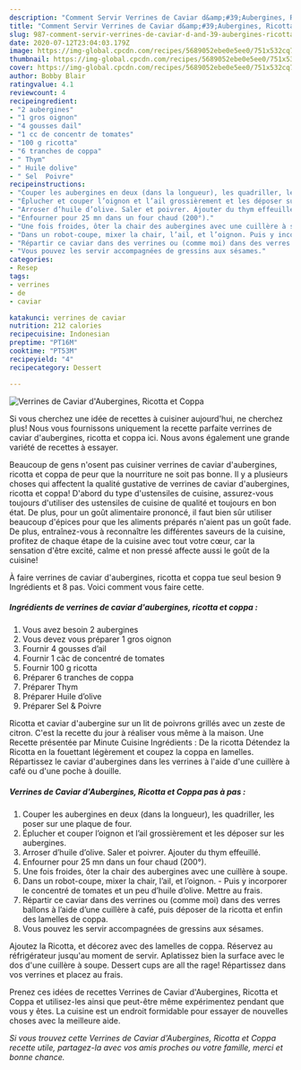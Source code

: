 ```yaml
---
description: "Comment Servir Verrines de Caviar d&amp;#39;Aubergines, Ricotta et Coppa"
title: "Comment Servir Verrines de Caviar d&amp;#39;Aubergines, Ricotta et Coppa"
slug: 987-comment-servir-verrines-de-caviar-d-and-39-aubergines-ricotta-et-coppa
date: 2020-07-12T23:04:03.179Z
image: https://img-global.cpcdn.com/recipes/5689052ebe0e5ee0/751x532cq70/verrines-de-caviar-daubergines-ricotta-et-coppa-photo-principale-de-la-recette.jpg
thumbnail: https://img-global.cpcdn.com/recipes/5689052ebe0e5ee0/751x532cq70/verrines-de-caviar-daubergines-ricotta-et-coppa-photo-principale-de-la-recette.jpg
cover: https://img-global.cpcdn.com/recipes/5689052ebe0e5ee0/751x532cq70/verrines-de-caviar-daubergines-ricotta-et-coppa-photo-principale-de-la-recette.jpg
author: Bobby Blair
ratingvalue: 4.1
reviewcount: 4
recipeingredient:
- "2 aubergines"
- "1 gros oignon"
- "4 gousses dail"
- "1 cc de concentr de tomates"
- "100 g ricotta"
- "6 tranches de coppa"
- " Thym"
- " Huile dolive"
- " Sel  Poivre"
recipeinstructions:
- "Couper les aubergines en deux (dans la longueur), les quadriller, les poser sur une plaque de four."
- "Éplucher et couper l’oignon et l’ail grossièrement et les déposer sur les aubergines."
- "Arroser d’huile d’olive. Saler et poivrer. Ajouter du thym effeuillé."
- "Enfourner pour 25 mn dans un four chaud (200°)."
- "Une fois froides, ôter la chair des aubergines avec une cuillère à soupe."
- "Dans un robot-coupe, mixer la chair, l’ail, et l’oignon. Puis y incorporer le concentré de tomates et un peu d’huile d’olive. Mettre au frais."
- "Répartir ce caviar dans des verrines ou (comme moi) dans des verres ballons à l’aide d’une cuillère à café, puis déposer de la ricotta et enfin des lamelles de coppa."
- "Vous pouvez les servir accompagnées de gressins aux sésames."
categories:
- Resep
tags:
- verrines
- de
- caviar

katakunci: verrines de caviar 
nutrition: 212 calories
recipecuisine: Indonesian
preptime: "PT16M"
cooktime: "PT53M"
recipeyield: "4"
recipecategory: Dessert

---
```



![Verrines de Caviar d&#39;Aubergines, Ricotta et Coppa](https://img-global.cpcdn.com/recipes/5689052ebe0e5ee0/751x532cq70/verrines-de-caviar-daubergines-ricotta-et-coppa-photo-principale-de-la-recette.jpg)

Si vous cherchez une idée de recettes à cuisiner aujourd'hui, ne cherchez plus! Nous vous fournissons uniquement la recette parfaite verrines de caviar d&#39;aubergines, ricotta et coppa ici. Nous avons également une grande variété de recettes à essayer.

Beaucoup de gens n'osent pas cuisiner verrines de caviar d&#39;aubergines, ricotta et coppa de peur que la nourriture ne soit pas bonne. Il y a plusieurs choses qui affectent la qualité gustative de verrines de caviar d&#39;aubergines, ricotta et coppa! D'abord du type d'ustensiles de cuisine, assurez-vous toujours d'utiliser des ustensiles de cuisine de qualité et toujours en bon état. De plus, pour un goût alimentaire prononcé, il faut bien sûr utiliser beaucoup d'épices pour que les aliments préparés n'aient pas un goût fade. De plus, entraînez-vous à reconnaître les différentes saveurs de la cuisine, profitez de chaque étape de la cuisine avec tout votre cœur, car la sensation d'être excité, calme et non pressé affecte aussi le goût de la cuisine!

<!--inarticleads1-->

À faire verrines de caviar d&#39;aubergines, ricotta et coppa tue seul besion 9 Ingrédients et 8 pas. Voici comment vous faire cette.

##### Ingrédients de verrines de caviar d&#39;aubergines, ricotta et coppa :

1. Vous avez besoin 2 aubergines
1. Vous devez vous préparer 1 gros oignon
1. Fournir 4 gousses d’ail
1. Fournir 1 càc de concentré de tomates
1. Fournir 100 g ricotta
1. Préparer 6 tranches de coppa
1. Préparer  Thym
1. Préparer  Huile d’olive
1. Préparer  Sel &amp; Poivre


Ricotta et caviar d&#39;aubergine sur un lit de poivrons grillés avec un zeste de citron. C&#39;est la recette du jour à réaliser vous même à la maison. Une Recette présentée par Minute Cuisine Ingrédients : De la ricotta Détendez la Ricotta en la fouettant légèrement et coupez la coppa en lamelles. Répartissez le caviar d&#39;aubergines dans les verrines à l&#39;aide d&#39;une cuillère à café ou d&#39;une poche à douille. 

<!--inarticleads2-->

##### Verrines de Caviar d&#39;Aubergines, Ricotta et Coppa pas à pas :

1. Couper les aubergines en deux (dans la longueur), les quadriller, les poser sur une plaque de four.
1. Éplucher et couper l’oignon et l’ail grossièrement et les déposer sur les aubergines.
1. Arroser d’huile d’olive. Saler et poivrer. Ajouter du thym effeuillé.
1. Enfourner pour 25 mn dans un four chaud (200°).
1. Une fois froides, ôter la chair des aubergines avec une cuillère à soupe.
1. Dans un robot-coupe, mixer la chair, l’ail, et l’oignon. - Puis y incorporer le concentré de tomates et un peu d’huile d’olive. Mettre au frais.
1. Répartir ce caviar dans des verrines ou (comme moi) dans des verres ballons à l’aide d’une cuillère à café, puis déposer de la ricotta et enfin des lamelles de coppa.
1. Vous pouvez les servir accompagnées de gressins aux sésames.


Ajoutez la Ricotta, et décorez avec des lamelles de coppa. Réservez au réfrigérateur jusqu&#39;au moment de servir. Aplatissez bien la surface avec le dos d&#39;une cuillère à soupe. Dessert cups are all the rage! Répartissez dans vos verrines et placez au frais. 

<!--inarticleads1-->

<p>
Prenez ces idées de recettes Verrines de Caviar d&#39;Aubergines, Ricotta et Coppa et utilisez-les ainsi que peut-être même expérimentez pendant que vous y êtes. La cuisine est un endroit formidable pour essayer de nouvelles choses avec la meilleure aide.
</p>

<p>
<i>Si vous trouvez cette Verrines de Caviar d&#39;Aubergines, Ricotta et Coppa recette utile, partagez-la avec vos amis proches ou votre famille, merci et bonne chance.</i>
</p>
